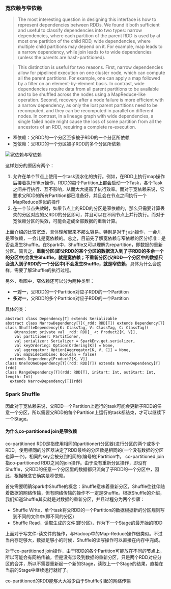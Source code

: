 ### 宽依赖与窄依赖

> The most interesting question in designing this interface is how to represent dependencies between RDDs. We found it both sufficient and useful to classify dependencies into two types: narrow dependencies, where each partition of the parent RDD is used by at most one partition of the child RDD, wide dependencies, where multiple child partitions may depend on it. For example, map leads to a narrow dependency, while join leads to to wide dependencies (unless the parents are hash-partitioned).

> This distinction is useful for two reasons. First, narrow dependencies allow for pipelined execution on one cluster node, which can compute all the parent partitions. For example, one can apply a map followed by a filter on an element-by-element basis. In contrast, wide dependencies require data from all parent partitions to be available and to be shuffled across the nodes using a MapReduce-like operation. Second, recovery after a node failure is more efficient with a narrow dependency, as only the lost parent partitions need to be recomputed, and they can be recomputed in parallel on different nodes. In contrast, in a lineage graph with wide dependencies, a single failed node might cause the loss of some partition from all the ancestors of an RDD, requiring a complete re-execution.

- 窄依赖：父RDD的一个分区至多被子RDD的一个分区所依赖
- 宽依赖：父RDD的一个分区被子RDD的多个分区所依赖

![宽依赖与窄依赖](https://huajianmao.github.io/assets/images/spark/Dependency.png)

这样划分的原因有两个：
1. 允许在单个节点上使用一个task流水化的执行。例如，在RDD上执行map操作后接着执行filter操作，RDD的每个Partition上都会启动一个Task，各个Task之间并行执行、互不影响，从而大大提高了执行效率。而对于宽依赖来说，它要求父RDD的所有Partition都已准备好，并且会在节点之间执行一个MapReduce类似的操作
2. 在一个节点失效时，如果节点上的RDD的分区是窄依赖的，那么只需要计算丢失的分区对应的父RDD的分区即可，并且可以在不同节点上并行执行。而对于宽依赖分区的失效，可能会造成全部数据的重新计算。

上面介绍的比较宽泛，具体理解起来不那么容易。特别是对于`join`操作，一会儿是窄依赖，一会儿是宽依赖的。总之，目前先了解宽依赖与窄依赖的区分标准：是否会发生Shuffle。在Spark中，Shuffle又可以理解为repartition，即数据的重新分区。简言之，**重新分区(即父RDD的某个分区的数据流入到了子RDD的多余一个的分区中)会发生Shuffle，就是宽依赖；不重新分区(父RDD一个分区中的数据只会流入到子RDD的一个分区中)不会发生Shuffle，就是窄依赖**。具体为什么会这样，需要了解Shuffle的执行过程。

另外，看图中，窄依赖还可以分为两种类型：
- **一对一**，父RDD的一个Partition对应子RDD的一个Partition
- **多对一**，父RDD的多个Partition对应子RDD的一个Partition

具体的类：
```
abstract class Dependency[T] extends Serializable
abstract class NarrowDependency[T](_rdd: RDD[T]) extends Dependency[T]
class ShuffleDependency[K: ClassTag, V: ClassTag, C: ClassTag](
    @transient private val _rdd: RDD[_ <: Product2[K, V]],
    val partitioner: Partitioner,
    val serializer: Serializer = SparkEnv.get.serializer,
    val keyOrdering: Option[Ordering[K]] = None,
    val aggregator: Option[Aggregator[K, V, C]] = None,
    val mapSideCombine: Boolean = false)
  extends Dependency[Product2[K, V]]
class OneToOneDependency[T](rdd: RDD[T]) extends NarrowDependency[T](rdd)
class RangeDependency[T](rdd: RDD[T], inStart: Int, outStart: Int, length: Int)
  extends NarrowDependency[T](rdd)
```

### Spark Shuffle

因此对于宽依赖来说，父RDD一个Partition上运行的task可能会更新子RDD的任意一个分区，所以需要父RDD的每个Partition上运行的task都结束，才可以继续下一个Stage。

#### 为什么co-partitioned join是窄依赖
co-partitioned RDD是指使用相同的partitioner(分区器)进行分区的两个或多个RDD。使用相同的分区器决定了RDD最终的分区数是相同的(一个没有数据的分区也算一个)，相同的key会被分到相同的(编号的)Partition中。
co-partitioned join指co-partitioned RDD之间的join操作。由于没有重新分区操作，即没有Shuffle，父RDD的任意一个分区里的数据都只流向了子RDD的一个分区中，因此，根据概念它确实是窄依赖。

首先需要明确Spark中Shuffle的概念：Shuffle意味着重新分区，Shuffle往往伴随着数据的网络传输，但有网络传输的操作不一定是Shuffle。根据Shuffle的介绍，我们知道Shuffle其实就是对数据的重新分区，并且过程分为两个步骤：
- Shuffle Write，单个task将父RDD的一个Partition的数据根据新的分区规则写到不同的文件中(即不同的分区)
- Shuffle Read，读取生成的文件(即分区)，作为下一个Stage的最开始的RDD

上面对于写文件-读文件的操作，与Hadoop中的Map-Reduce操作很类似。不过当内存足够大，数据足够小的时候，Shuffle的读写操作可以直接在内存中完成。

对于co-partitioned join操作，由于RDD的各个Partition可能放在不同的节点上，所以可能会有网络传输，但是没有涉及到数据的重新分区，只是两个RDD对应分区的合并，所以不需要重新起一个新的Stage，读取上一个Stage的结果，直接在当前的Stage中继续运行就好了。

co-partitioned的RDD能够大大减少由于Shuffle引起的网络传输
